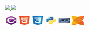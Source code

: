 <link rel="stylesheet" href="https://cdn.jsdelivr.net/gh/devicons/devicon@latest/devicon.min.css">
<div>
  <a href="https://github.com/pixelrgb255">
  <img height="180em" src="https://github-readme-stats.vercel.app/api?username=pixelrgb255&show_icons=true&theme=white&include_all_commits=true&count_private=true"/>
  <img height="180em" src="https://github-readme-stats.vercel.app/api/top-langs/?username=pixelrgb255&layout=compact&langs_count=7&theme=white"/>
</div>
<div style="display: inline_block"><br>
  <img align="center" alt="Rafa-Csharp" height="30" width="40" src="https://raw.githubusercontent.com/devicons/devicon/master/icons/csharp/csharp-original.svg">
  <img align="center" alt="Rafa-HTML" height="30" width="40" src="https://raw.githubusercontent.com/devicons/devicon/master/icons/html5/html5-original.svg">
  <img align="center" alt="Rafa-CSS" height="30" width="40" src="https://raw.githubusercontent.com/devicons/devicon/master/icons/css3/css3-original.svg">
  <img align="center" alt="Rafa-Python" height="30" width="40" src="https://raw.githubusercontent.com/devicons/devicon/master/icons/python/python-original.svg">
  <img align="center" alt="Rafa-PHP" height="30" width="40" src="https://raw.githubusercontent.com/devicons/devicon/master/icons/php/php-original.svg">
  <img align="center" alt="dog" height="30" width="40" src="https://github.com/devicons/devicon/blob/master/icons/haxe/haxe-original.svg">
  <i class="devicon-devicon-plain"></i>
</div>
